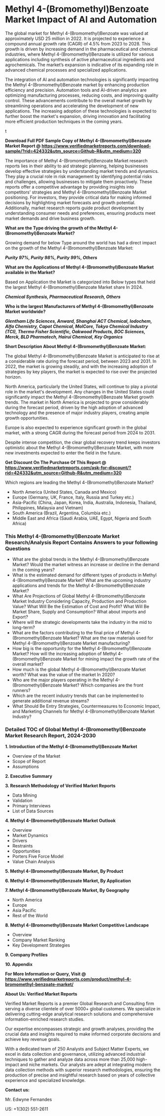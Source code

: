 <meta name="title" content="Global Methyl 4-(Bromomethyl)Benzoate Market Impact of AI and Automation"><meta name="description" content="The global market for Methyl 4-(Bromomethyl)Benzoate was valued at approximately USD 25 million in 2022. It is projected to experience a compound annual growth rate (C"><meta name="title" content="Methyl 4-(Bromomethyl)Benzoate Market Size, Share, Scope, Trends, Growth, Opportunities, Analysis, Forecast"><h1>Methyl 4-(Bromomethyl)Benzoate Market Impact of AI and Automation</h1><p>The global market for Methyl 4-(Bromomethyl)Benzoate was valued at approximately USD 25 million in 2022. It is projected to experience a compound annual growth rate (CAGR) of 4.5% from 2023 to 2028. This growth is driven by increasing demand in the pharmaceutical and chemical industries, where Methyl 4-(Bromomethyl)Benzoate is utilized for various applications including synthesis of active pharmaceutical ingredients and agrochemicals. The market’s expansion is indicative of its expanding role in advanced chemical processes and specialized applications.</p><p>The integration of AI and automation technologies is significantly impacting the Methyl 4-(Bromomethyl)Benzoate market by enhancing production efficiency and precision. Automation tools and AI-driven analytics are optimizing manufacturing processes, reducing costs, and improving quality control. These advancements contribute to the overall market growth by streamlining operations and accelerating the development of new applications. The increasing adoption of these technologies is expected to further boost the market's expansion, driving innovation and facilitating more efficient production techniques in the coming years.</p>t</p><p id="" class=""><strong>Download Full PDF Sample Copy of Methyl 4-(Bromomethyl)Benzoate Market Report @ <a href="https://www.verifiedmarketreports.com/download-sample/?rid=424332&utm_source=Github-R&utm_medium=320" target="_blank">https://www.verifiedmarketreports.com/download-sample/?rid=424332&utm_source=Github-R&utm_medium=320</a></strong></p><p>The importance of&nbsp;Methyl 4-(Bromomethyl)Benzoate Market research reports lies in their ability to aid strategic planning, helping businesses develop effective strategies by understanding market trends and dynamics. They play a crucial role in risk management by identifying potential risks and challenges, allowing businesses to mitigate them proactively. These reports offer a competitive advantage by providing insights into competitors' strategies and Methyl 4-(Bromomethyl)Benzoate Market positioning. For investors, they provide critical data for making informed decisions by highlighting market forecasts and growth potential. Additionally, market research reports guide product development by understanding consumer needs and preferences, ensuring products meet market demands and drive business growth.</p><p><strong>What are the&nbsp;Type driving the growth of the Methyl 4-(Bromomethyl)Benzoate Market?</strong></p><p id="" class="">Growing demand for below Type around the world has had a direct impact on the growth of the Methyl 4-(Bromomethyl)Benzoate Market:</p><em><strong>Purity 97%, Purity 98%, Purity 99%, Others</strong></em></p><strong>What are the&nbsp;Applications&nbsp;of Methyl 4-(Bromomethyl)Benzoate Market available in the Market?</strong></p><p id="" class="">Based on Application the Market is categorized into Below types that held the largest Methyl 4-(Bromomethyl)Benzoate Market share In 2024.</p><em><strong>Chemical Synthesis, Pharmaceutical Research, Others</strong></em></p><strong>Who is the largest Manufacturers of Methyl 4-(Bromomethyl)Benzoate Market worldwide?</strong></p><p><em><strong>Glentham Life Sciences, Anward, Shanghai ACT Chemical, Iodochem, Alfa Chemistry, Capot Chemical, MolCore, Tokyo Chemical Industry (TCI), Thermo Fisher Scientific, Oakwood Products, BOC Sciences, Merck, BLD Pharmatech, Hairui Chemical, Key Organics</strong></em></p><p id="" class=""><strong>Short Description About Methyl 4-(Bromomethyl)Benzoate Market:</strong></p><p>The global Methyl 4-(Bromomethyl)Benzoate Market is anticipated to rise at a considerable rate during the forecast period, between 2023 and 2031. In 2022, the market is growing steadily, and with the increasing adoption of strategies by key players, the market is expected to rise over the projected horizon.</p><p>North America, particularly the United States, will continue to play a pivotal role in the market's development. Any changes in the United States could significantly impact the Methyl 4-(Bromomethyl)Benzoate Market growth trends. The market in North America is projected to grow considerably during the forecast period, driven by the high adoption of advanced technology and the presence of major industry players, creating ample growth opportunities.</p><p>Europe is also expected to experience significant growth in the global market, with a strong CAGR during the forecast period from 2024 to 2031.</p><p>Despite intense competition, the clear global recovery trend keeps investors optimistic about the Methyl 4-(Bromomethyl)Benzoate Market, with more new investments expected to enter the field in the future.</p><p id="" class=""><strong>Get Discount On The Purchase Of This Report @ <a href="https://www.verifiedmarketreports.com/ask-for-discount/?rid=424332&utm_source=Github-R&utm_medium=320" target="_blank">https://www.verifiedmarketreports.com/ask-for-discount/?rid=424332&utm_source=Github-R&utm_medium=320</a></strong></p>Which regions are leading the Methyl 4-(Bromomethyl)Benzoate Market?</p><ul><li>North America (United States, Canada and Mexico)</li><li>Europe (Germany, UK, France, Italy, Russia and Turkey etc.)</li><li>Asia-Pacific (China, Japan, Korea, India, Australia, Indonesia, Thailand, Philippines, Malaysia and Vietnam)</li><li>South America (Brazil, Argentina, Columbia etc.)</li><li>Middle East and Africa (Saudi Arabia, UAE, Egypt, Nigeria and South Africa)</li></ul><h3 id="" class="">This Methyl 4-(Bromomethyl)Benzoate Market Research/Analysis Report Contains Answers to your following Questions</h3><ul><li>What are the global trends in the Methyl 4-(Bromomethyl)Benzoate Market? Would the market witness an increase or decline in the demand in the coming years?</li><li>What is the estimated demand for different types of products in Methyl 4-(Bromomethyl)Benzoate Market? What are the upcoming industry applications and trends for the Methyl 4-(Bromomethyl)Benzoate Market?</li><li>What Are Projections of Global Methyl 4-(Bromomethyl)Benzoate Market Industry Considering Capacity, Production and Production Value? What Will Be the Estimation of Cost and Profit? What Will Be Market Share, Supply and Consumption? What about imports and Export?</li><li>Where will the strategic developments take the industry in the mid to long-term?</li><li>What are the factors contributing to the final price of Methyl 4-(Bromomethyl)Benzoate Market? What are the raw materials used for Methyl 4-(Bromomethyl)Benzoate Market manufacturing?</li><li>How big is the opportunity for the Methyl 4-(Bromomethyl)Benzoate Market? How will the increasing adoption of Methyl 4-(Bromomethyl)Benzoate Market for mining impact the growth rate of the overall market?</li><li>How much is the global Methyl 4-(Bromomethyl)Benzoate Market worth? What was the value of the market In 2020?</li><li>Who are the major players operating in the Methyl 4-(Bromomethyl)Benzoate Market? Which companies are the front runners?</li><li>Which are the recent industry trends that can be implemented to generate additional revenue streams?</li><li>What Should Be Entry Strategies, Countermeasures to Economic Impact, and Marketing Channels for Methyl 4-(Bromomethyl)Benzoate Market Industry?</li></ul><h3 id="" class="">Detailed TOC of Global Methyl 4-(Bromomethyl)Benzoate Market Research Report, 2024-2030</h3><p id="" class=""><strong>1. Introduction of the Methyl 4-(Bromomethyl)Benzoate Market</strong></p><ul><li>Overview of the Market</li><li>Scope of Report</li><li>Assumptions</li></ul><p id="" class=""><strong>2. Executive Summary</strong></p><p id="" class=""><strong>3. Research Methodology of Verified Market Reports</strong></p><ul><li>Data Mining</li><li>Validation</li><li>Primary Interviews</li><li>List of Data Sources</li></ul><p id="" class=""><strong>4. Methyl 4-(Bromomethyl)Benzoate Market Outlook</strong></p><ul><li>Overview</li><li>Market Dynamics</li><li>Drivers</li><li>Restraints</li><li>Opportunities</li><li>Porters Five Force Model</li><li>Value Chain Analysis</li></ul><p id="" class=""><strong>5. Methyl 4-(Bromomethyl)Benzoate Market, By Product</strong></p><p id="" class=""><strong>6. Methyl 4-(Bromomethyl)Benzoate Market, By Application</strong></p><p id="" class=""><strong>7. Methyl 4-(Bromomethyl)Benzoate Market, By Geography</strong></p><ul><li>North America</li><li>Europe</li><li>Asia Pacific</li><li>Rest of the World</li></ul><p id="" class=""><strong>8. Methyl 4-(Bromomethyl)Benzoate Market Competitive Landscape</strong></p><ul><li>Overview</li><li>Company Market Ranking</li><li>Key Development Strategies</li></ul><p id="" class=""><strong>9. Company Profiles</strong></p><p id="" class=""><strong>10. Appendix</strong></p><p id="" class=""><strong>For More Information or Query, Visit @ <a href="https://www.verifiedmarketreports.com/product/methyl-4-bromomethyl-benzoate-market/" target="_blank">https://www.verifiedmarketreports.com/product/methyl-4-bromomethyl-benzoate-market/</a></strong></p><p id="" class=""><strong>About Us: Verified Market Reports</strong></p><p id="" class="">Verified Market Reports is a premier Global Research and Consulting firm serving a diverse clientele of over 5000+ global customers. We specialize in delivering cutting-edge analytical research solutions and comprehensive information-enriched research studies.</p><p id="" class="">Our expertise encompasses strategic and growth analyses, providing the crucial data and insights required to make informed corporate decisions and achieve key revenue goals.</p><p id="" class="">With a dedicated team of 250 Analysts and Subject Matter Experts, we excel in data collection and governance, utilizing advanced industrial techniques to gather and analyze data across more than 25,000 high-impact and niche markets. Our analysts are adept at integrating modern data collection methods with superior research methodologies, ensuring the production of precise and insightful research based on years of collective experience and specialized knowledge.</p><p id="" class=""><strong>Contact us:</strong></p><p id="" class="">Mr. Edwyne Fernandes</p><p id="" class="">US: +1(302) 551-2611</p>